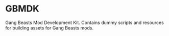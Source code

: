 # GBMDK
 Gang Beasts Mod Development Kit. Contains dummy scripts and resources for building assets for Gang Beasts mods.
